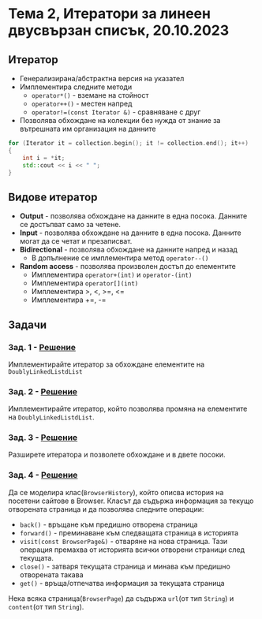 # Тема 2, Итератори за линеен двусвързан списък, 20.10.2023

## Итератор

* Генерализирана/абстрактна версия на указател
* Имплементира следните методи
    * `operator*()` - вземане на стойност
    * `operator++()` - местен напред
    * `operator!=(const Iterator &)` - сравняване с друг 
* Позволява обхождане на колекции без нужда от знание за вътрешната им организация на данните

```c++
for (Iterator it = collection.begin(); it != collection.end(); it++)
{
    int i = *it;
    std::cout << i << " "; 
}
```

## Видове итератор

* **Output** - позволява обхождане на данните в една посока. 
Данните се достъпват само за четене.
* **Input** - позволява обхождане на данните в една посока. Данните могат да се четат и презаписват.
* **Bidirectional** - позволява обхождане на данните напред и назад
    * В допълнение се имплементира метод `operator--()`
* **Random access** - позволява произволен достъп до елементите
    * Имплементира `operator+(int)` и `operator-(int)`
    * Имплементира `operator[](int)`
    * Имплементира >, <, >=, <=
    * Имплементира +=, -=

## Задачи

### Зад. 1 - [Решение](solutions/dll.h)

Имплементирайте итератор за обхождане елементите на `DoublyLinkedListdList`

### Зад. 2 - [Решение](solutions/dll.h)

Имплементирайте итератор, който позволява промяна на елементите на `DoublyLinkedListdList`.

### Зад. 3 - [Решение](solutions/dll.h)

Разширете итератора и позволете обхождане и в двете посоки.

### Зад. 4 - [Решение](solutions/browser_history.cpp)

Да се моделира клас(`BrowserHistory`), който описва история на посетени сайтове в Browser. Класът да съдържа информация за текущо отворената страница и да позволява следните операции:

* `back()` - връщане към предишно отворена страница
* `forward()` - преминаване към следващата страница в историята
* `visit(const BrowserPage&)` - отваряне на нова страница. Тази операция премахва от историята всички отворени страници след текущата.
* `close()` - затваря текущата страница и минава към предишно отворената такава
* `get()` - връща/отпечатва информация за текущата страница

Нека всяка страница(`BrowserPage`) да съдържа `url`(от тип `String`) и `content`(от тип `String`).